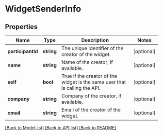 # WidgetSenderInfo

## Properties
Name | Type | Description | Notes
------------ | ------------- | ------------- | -------------
**participantId** | **string** | The unique identifier of the creator of the widget. | [optional] 
**name** | **string** | Name of the creator, if available. | [optional] 
**self** | **bool** | True if the creator of the widget is the same user that is calling the API. | [optional] 
**company** | **string** | Company of the creator, if available. | [optional] 
**email** | **string** | Email of the creator of the widget. | [optional] 

[[Back to Model list]](../README.md#documentation-for-models) [[Back to API list]](../README.md#documentation-for-api-endpoints) [[Back to README]](../README.md)


